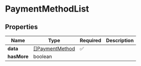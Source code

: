 # PaymentMethodList



## Properties

| Name | Type | Required | Description |
| ------------ | ------------- | ------------- | ------------- |
| **data** | [[]PaymentMethod](PaymentMethod.md) | ✅ |  |
**hasMore** | boolean |  |  |


